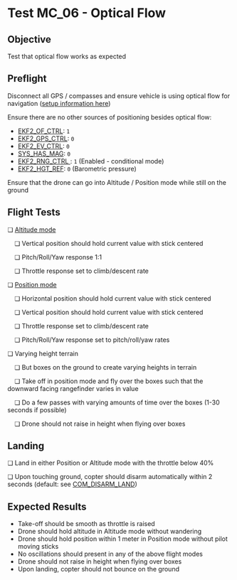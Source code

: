 # Test MC_06 - Optical Flow

## Objective

Test that optical flow works as expected

## Preflight

Disconnect all GPS / compasses and ensure vehicle is using optical flow for navigation ([setup information here](../sensor/optical_flow.md))

Ensure there are no other sources of positioning besides optical flow:

- [EKF2_OF_CTRL](../advanced_config/parameter_reference.md#EKF2_OF_CTRL): `1`
- [EKF2_GPS_CTRL](../advanced_config/parameter_reference.md#EKF2_GPS_CTRL): `0`
- [EKF2_EV_CTRL](../advanced_config/parameter_reference.md#EKF2_EV_CTRL): `0`
- [SYS_HAS_MAG](../advanced_config/parameter_reference.md#SYS_HAS_MAG): `0`
- [EKF2_RNG_CTRL ](../advanced_config/parameter_reference.md#EKF2_RNG_CTRL): `1` (Enabled - conditional mode)
- [EKF2_HGT_REF](../advanced_config/parameter_reference.md#EKF2_HGT_REF): `0` (Barometric pressure)

Ensure that the drone can go into Altitude / Position mode while still on the ground

## Flight Tests

❏ [Altitude mode](../flight_modes_mc/altitude.md)

&nbsp;&nbsp;&nbsp;&nbsp;❏ Vertical position should hold current value with stick centered

&nbsp;&nbsp;&nbsp;&nbsp;❏ Pitch/Roll/Yaw response 1:1

&nbsp;&nbsp;&nbsp;&nbsp;❏ Throttle response set to climb/descent rate

❏ [Position mode](../flight_modes_mc/position.md)

&nbsp;&nbsp;&nbsp;&nbsp;❏ Horizontal position should hold current value with stick centered

&nbsp;&nbsp;&nbsp;&nbsp;❏ Vertical position should hold current value with stick centered

&nbsp;&nbsp;&nbsp;&nbsp;❏ Throttle response set to climb/descent rate

&nbsp;&nbsp;&nbsp;&nbsp;❏ Pitch/Roll/Yaw response set to pitch/roll/yaw rates

❏ Varying height terrain

&nbsp;&nbsp;&nbsp;&nbsp;❏ But boxes on the ground to create varying heights in terrain

&nbsp;&nbsp;&nbsp;&nbsp;❏ Take off in position mode and fly over the boxes such that the downward facing rangefinder varies in value

&nbsp;&nbsp;&nbsp;&nbsp;❏ Do a few passes with varying amounts of time over the boxes (1-30 seconds if possible)

&nbsp;&nbsp;&nbsp;&nbsp;❏ Drone should not raise in height when flying over boxes

## Landing

❏ Land in either Position or Altitude mode with the throttle below 40%

❏ Upon touching ground, copter should disarm automatically within 2 seconds (default: see [COM_DISARM_LAND](../advanced_config/parameter_reference.md#COM_DISARM_LAND))

## Expected Results

- Take-off should be smooth as throttle is raised
- Drone should hold altitude in Altitude mode without wandering
- Drone should hold position within 1 meter in Position mode without pilot moving sticks
- No oscillations should present in any of the above flight modes
- Drone should not raise in height when flying over boxes
- Upon landing, copter should not bounce on the ground
